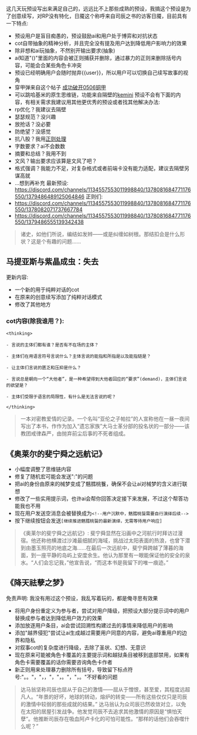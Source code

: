  
这几天玩预设写出来满足自己的，远远比不上那些成熟的预设，我搞这个预设是为了创意续写，对RP没有特化，日魇这个称呼来自司辰之书的访客日魇，目前具有一下特点:
- 预设用户是盲目痴愚的，预设鼓励ai和用户处于博弈和对抗状态
- cot自带抽象的精神分析，并且完全没有提及用户达到降低用户影响力的效果
- 除非想和ai玩抽象，不然别开输出要求(抽象)
- ai知道"()"里面的内容会被正则捕获并删除，通过暴力的正则来删除括号内容，可能会合某些角色卡冲突
- 预设已经明确用户会随时抛弃{{user}}，所以用户可以切换自己续写故事的视角
- 穿甲弹来自这个帖子 [成功破开0506铜甲](https://discord.com/channels/1134557553011998840/1377528910379483146)
- 可以跳哈基米的原生思维链，功能来自隔壁的[kemini](https://discord.com/channels/1134557553011998840/1339853575295209482)
预设不会有下面的内容，有相关需求我建议用其他更优秀的预设或者找其他解决办法: 
- rp优化？我建议去隔壁
- 瑟瑟规范？没兴趣
- 放抢话？没必要
- 防绝望？没感觉
- 抗八股？我用[正则处理](https://discord.com/channels/1291925535324110879/1368365317742526634)
- 字数要求？ai不会数数
- 摘要和总结？我用不到
- 文风？输出要求应该算是文风了吧？
- 格式强调？我能力不足，对复杂格式或者前端卡没有能力适配，建议去隔壁另谋高就
- ...想到再补充
最新预设: https://discord.com/channels/1134557553011998840/1378081684771176550/1379486489125064846
正则们: 
- https://discord.com/channels/1134557553011998840/1378081684771176550/1378082071737667784
- https://discord.com/channels/1134557553011998840/1378081684771176550/1379486555139342438
> 诸史，如他们所说，编结如发辫——或是纠缠如树根。那结扣会是什么形状？这是个有趣的问题……

## 马提亚斯与紫晶成虫：失去
更新内容: 
- 一个新的用于纯粹对话的cot
- 在原来的创意续写添加了纯粹对话模式
- 修改了其他地方
### cot内容(除我谁用？): 
```
<thinking>

- 言说的主体们都有谁？是否有不在场的主体？

- 主体们在用语言符号言说什么？主体言说的能指和所指是以及能指链是？

- 让主体们言说的匮乏和压抑是什么？

- 言说总是朝向一个“大他者”，是一种希望得到大他者回应的“要求”(demand)，主体们言说的欲望是？

- 主体们受限于语言的局限性，有什么是无法言说的呢？

</thinking>
```

> 一本对密教爱情的记录。一个名叫“亚伦之子帕拉”的人宣称他在一昼一夜间写出了本书，作作为加入“遗忘家族”大马士革分部的投名状的一部分——该教团戒律森严，由抛弃前尘后事的不死者组成。



## 《奥莱尔的斐宁舜之远航记》
- 小幅度调整了思维链内容
- 修复了随机宏可能会发送":"的问题
- 把ai的身份由原来的械梦变成了魑膤桃餮，确保不会让ai对械梦的含义进行联想
- 修改了一些实用提示词，也许ai会帮你回答决定接下来发展，不过这个帮答功能我也不用
- 现在用户发送空消息会被替换成为`<!--用户沉默中，魑膤桃餮需要自行演绎后续-->`
- 按下继续按钮会发送`[继续推进魑膤桃餮的最新演绎，无需等待用户响应]`

> 《奥莱尔的斐宁舜之远航记》: 斐宁舜显然在沿画中之河航行时拜访过漫宿。他还称他横渡过沙滩最细腻的海域，挑战过太阳表面的热浪，也曾下潜到由墨玉照亮的地底之海……在最后一次远航中，斐宁舜跨越了薄暮的海面，到一座平静的岛屿上安度余生。他认为那里有一眼能保证他的安全的泉水。“人们会忘记我，”他宣告说，“而这本书是我留下的唯一痕迹。”


## 《降天祛孽之梦》
免责声明: 我没有用过这个预设，我乱写着玩的，都是俺寻思有效果
- 将用户身份重定义为参与者，尝试对用户降级，把预设大部分提示词中的用户替换成参与者达到降低用户效力的效果
- 添加放逐用户条目，ai会尝试回溯性构建过去的事情来降低用户的影响
- 添加"越界侵犯"尝试让ai生成越过需要用户同意的内容，避免ai尊重用户的边界和隐私
- 对叙事cot的复杂度进行降级，去除了圣状、幻想、无意识
- 现在原来可能被角色卡覆盖的主要提示词和越狱条目被移到底部禁用，如果有角色卡需要覆盖的话你需要咨询角色卡作者
- 新正则用来处理暴力删除所有括号，导致留下标点符号:"。。"，"，，"，"，。"，"，。"不好看的问题


> 达马翁坚称司辰也屈从于自己的激情——屈从于憎恨，甚至爱，其程度远超凡人。“年景的好坏，地球的转动，熔炉的转变——所有这些仅仅只是司辰的激情中较弱的那些成就的结果。”
> 达马翁认为众司辰已然收敛对立，以免在太阳的居屋引发战争。他发觉司辰不去追求其他激情的原因是“惧怕天孽”。他推断司辰存在吸血阿卢卡化的可怕可能性。“那样的话他们会吞噬什么呢？”
